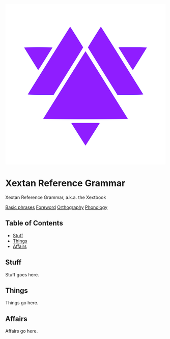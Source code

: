 
![Xextan heart](assets/user/xex_heart.png)

# Xextan Reference Grammar

Xextan Reference Grammar, a.k.a. the Xextbook

[Basic phrases](?page=basic-phrases)
[Foreword](?page=foreword)
[Orthography](?page=orthography)
[Phonology](?page=phonology)

## Table of Contents

- [Stuff](#stuff)
- [Things](#things)
- [Affairs](#affairs)

## Stuff

Stuff goes here.

## Things

Things go here.

## Affairs

Affairs go here.